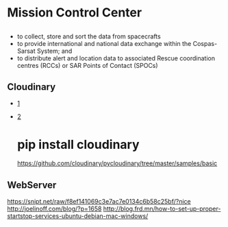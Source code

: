 Mission Control Center
==

## 


- to collect, store and sort the data from spacecrafts
- to provide international and national data exchange within the Cospas-Sarsat System; and
- to distribute alert and location data to associated Rescue coordination centres (RCCs) or SAR Points of Contact (SPOCs)


## Cloudinary

- [1](https://cloudinary.com/console/welcome)
- [2](https://github.com/cloudinary/pycloudinary)


    # pip install cloudinary
    https://github.com/cloudinary/pycloudinary/tree/master/samples/basic
    
## WebServer

https://snipt.net/raw/f8ef141069c3e7ac7e0134c6b58c25bf/?nice
http://joelinoff.com/blog/?p=1658
http://blog.frd.mn/how-to-set-up-proper-startstop-services-ubuntu-debian-mac-windows/